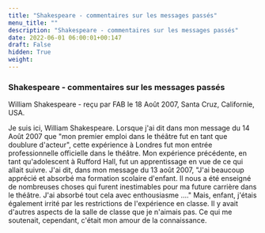 ```yaml
---
title: "Shakespeare - commentaires sur les messages passés"
menu_title: ""
description: "Shakespeare - commentaires sur les messages passés"
date: 2022-06-01 06:00:01+00:147
draft: False
hidden: True
weight:
---
```

### Shakespeare - commentaires sur les messages passés

William Shakespeare - reçu par FAB le 18 Août 2007, Santa Cruz, Californie, USA.

Je suis ici, William Shakespeare.
Lorsque j'ai dit dans mon message du 14 Août 2007 que "mon premier emploi dans le théâtre fut en tant que doublure d'acteur", cette expérience à Londres fut mon entrée professionnelle officielle dans le théâtre. Mon expérience précédente, en tant qu'adolescent à Rufford Hall, fut un apprentissage en vue de ce qui allait suivre.
J'ai dit, dans mon message du 13 août 2007, "J'ai beaucoup apprécié et absorbé ma formation scolaire d'enfant. Il nous a été enseigné de nombreuses choses qui furent inestimables pour ma future carrière dans le théâtre. J'ai absorbé tout cela avec enthousiasme ...."
Mais, enfant, j'étais également irrité par les restrictions de l'expérience en classe. Il y avait d'autres aspects de la salle de classe que je n'aimais pas. Ce qui me soutenait, cependant, c'était mon amour de la connaissance.
